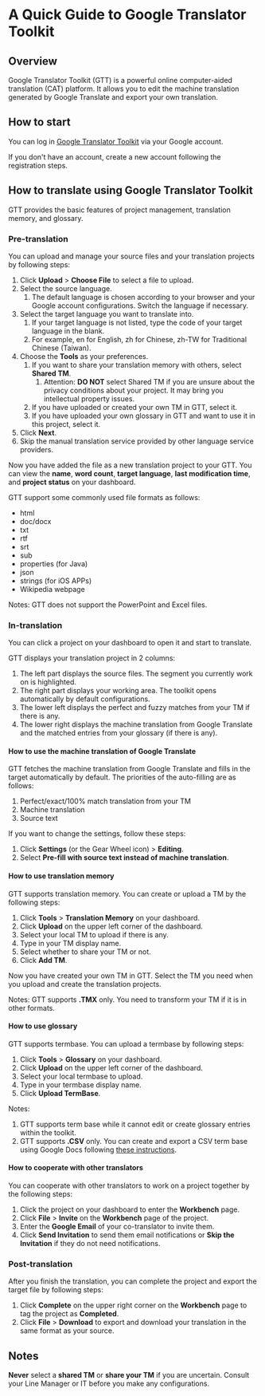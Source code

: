 # A Quick Guide to Google Translator Toolkit

## Overview

Google Translator Toolkit (GTT) is a powerful online computer-aided translation (CAT) platform. It allows you to edit the machine translation generated by Google Translate and export your own translation.

## How to start

You can log in [Google Translator Toolkit](https://translate.google.com/toolkit/) via your Google account.

If you don't have an account, create a new account following the registration steps.

## How to translate using Google Translator Toolkit

GTT provides the basic features of project management, translation memory, and glossary. 

### Pre-translation

You can upload and manage your source files and your translation projects by following steps:

1. Click **Upload** > **Choose File** to select a file to upload.
2. Select the source language. 
   1. The default language is chosen according to your browser and your Google account configurations. Switch the language if necessary.
3. Select the target language you want to translate into. 
   1. If your target language is not listed, type the code of your target language in the blank.
   2. For example, en for English, zh for Chinese, zh-TW for Traditional Chinese (Taiwan).
4. Choose the **Tools** as your preferences. 
   1. If you want to share your translation memory with others, select **Shared TM**.
      1. Attention: **DO NOT** select Shared TM if you are unsure about the privacy conditions about your project. It may bring you intellectual property issues.
   2. If you have uploaded or created your own TM in GTT, select it.
   3. If you have uploaded your own glossary in GTT and want to use it in this project, select it.
5. Click **Next**.
6. Skip the manual translation service provided by other language service providers.

Now you have added the file as a new translation project to your GTT. You can view the **name**, **word count**, **target language**, **last modification time**, and **project status** on your dashboard. 

GTT support some commonly used file formats as follows:

* html
* doc/docx
* txt
* rtf
* srt
* sub
* properties (for Java)
* json
* strings (for iOS APPs)
* Wikipedia webpage

Notes: GTT does not support the PowerPoint and Excel files. 

### In-translation

You can click a project on your dashboard to open it and start to translate. 

GTT displays your translation project in 2 columns:

1. The left part displays the source files. The segment you currently work on is highlighted.
2. The right part displays your working area. The toolkit opens automatically by default configurations.
3. The lower left displays the perfect and fuzzy matches from your TM if there is any.
4. The lower right displays the machine translation from Google Translate and the matched entries from your glossary (if there is any).

#### How to use the machine translation of Google Translate

GTT fetches the machine translation from Google Translate and fills in the target automatically by default. The priorities of the auto-filling are as follows:

1. Perfect/exact/100% match translation from your TM
2. Machine translation
3. Source text

If you want to change the settings, follow these steps:

1. Click **Settings** (or the Gear Wheel icon) > **Editing**. 
2. Select **Pre-fill with source text instead of machine translation**.

#### How to use translation memory

GTT supports translation memory. You can create or upload a TM by the following steps:

1. Click **Tools** > **Translation Memory** on your dashboard. 
2. Click **Upload** on the upper left corner of the dashboard.
3. Select your local TM to upload if there is any. 
4. Type in your TM display name. 
5. Select whether to share your TM or not. 
6. Click **Add TM**.

Now you have created your own TM in GTT. Select the TM you need when you upload and create the translation projects.

Notes: GTT supports **.TMX** only. You need to transform your TM if it is in other formats.

#### How to use glossary

GTT supports termbase. You can upload a termbase by following steps:

1. Click **Tools** > **Glossary** on your dashboard. 
2. Click **Upload** on the upper left corner of the dashboard.
3. Select your local termbase to upload. 
4. Type in your termbase display name.  
5. Click **Upload TermBase**.

Notes:

1. GTT supports term base while it cannot edit or create glossary entries within the toolkit.
2. GTT supports **.CSV** only. You can create and export a CSV term base using Google Docs following [these instructions](http://translate.google.com/support/toolkit/bin/answer.py?answer=147854&hl=zh_CN).

#### How to cooperate with other translators

You can cooperate with other translators to work on a project together by the following steps:

1. Click the project on your dashboard to enter the **Workbench** page.
2. Click **File** > **Invite** on the **Workbench** page of the project.
3. Enter the **Google Email** of your co-translator to invite them.
4. Click **Send Invitation** to send them email notifications or **Skip the Invitation** if they do not need notifications.

### Post-translation

After you finish the translation, you can complete the project and export the target file by following steps:

1. Click **Complete** on the upper right corner on the **Workbench** page to tag the project as **Completed**.
2. Click **File** > **Download** to export and download your translation in the same format as your source.

## Notes

**Never** select a **shared TM** or **share your TM** if you are uncertain. Consult your Line Manager or IT before you make any configurations. 